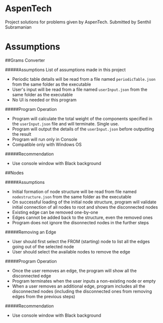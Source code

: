 # AspenTech
Project solutions for problems given by AspenTech. Submitted by Senthil Subramanian

# Assumptions

##Grams Converter

#####Assumptions
List of assumptions made in this project

* Periodic table details will be read from a file named `periodicTable.json` from the same folder as the executable
* User's input will be read from a file named `userInput.json` from the same folder as the executable
* No UI is needed or this program

#####Program Operation
* Program will calculate the total weight of the components specified in the `userInput.json` file and will terminate. Single use.
* Program will output the details of the `userInput.json` before outputting the result
* Program will run only in Console
* Compatible only with Windows OS

#####Recommendation
* Use console window with Black background


##Nodes

#####Assumptions
* Initial formation of node structure will be read from file named `nodestructure.json` from the same folder as the executable
* On successful loading of the initial node structure, program will validate initial connection of all nodes to root and shows the disconnected nodes
* Existing edge can be removed one-by-one
* Edges cannot be added back to the structure, even the removed ones
* Program does not ignore the disonnected nodes in the further steps

#####Removing an Edge
* User should first select the FROM (starting) node to list all the edges going out of the selected node
* User should select the available nodes to remove the edge

#####Program Operation
* Once the user removes an edge, the program will show all the disconnected edge
* Program terminates when the user inputs a non-existing node or empty
* When a user removes an additional edge, program includes all the disconnected nodes (including the disconnected ones from removing edges from the previous steps)

#####Recommendation
* Use console window with Black background
